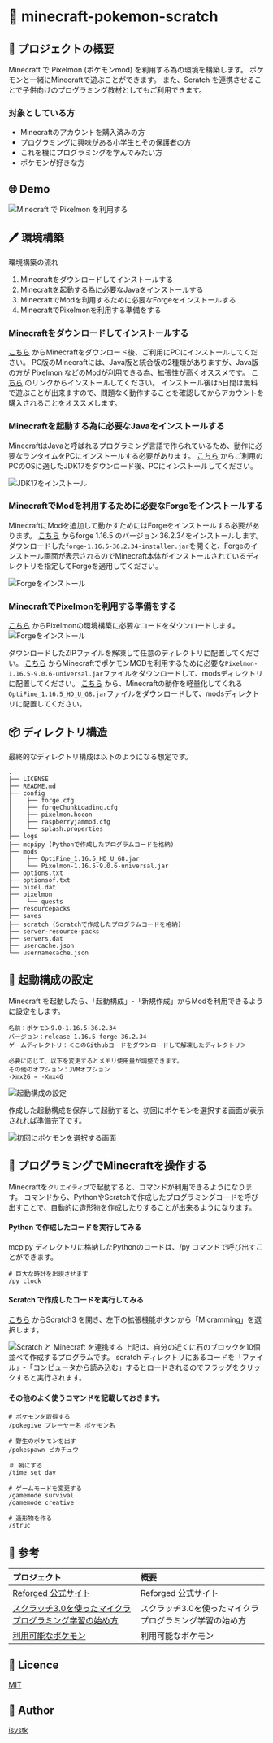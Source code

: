 🌙 minecraft-pokemon-scratch
====

## 📗 プロジェクトの概要

Minecraft で Pixelmon (ポケモンmod) を利用する為の環境を構築します。
ポケモンと一緒にMinecraftで遊ぶことができます。
また、Scratch を連携させることで子供向けのプログラミング教材としてもご利用できます。

### 対象としている方
- Minecraftのアカウントを購入済みの方
- プログラミングに興味がある小学生とその保護者の方
- これを機にプログラミングを学んでみたい方
- ポケモンが好きな方

## 🌐 Demo

![Minecraft で Pixelmon を利用する](./pixelmon.png "scratch")


## 🖊️ 環境構築

環境構築の流れ
1. Minecraftをダウンロードしてインストールする
2. Minecraftを起動する為に必要なJavaをインストールする
3. MinecraftでModを利用するために必要なForgeをインストールする
4. MinecraftでPixelmonを利用する準備をする

### Minecraftをダウンロードしてインストールする
[こちら](https://www.minecraft.net/ja-jp/store/minecraft-java-bedrock-edition-pc) からMinecraftをダウンロード後、ご利用にPCにインストールしてください。
PC版のMinecraftには、Java版と統合版の2種類がありますが、Java版の方が Pixelmon などのModが利用できる為、拡張性が高くオススメです。
[こちら](https://www.minecraft.net/ja-jp/store/minecraft-java-bedrock-edition-pc) のリンクからインストールしてください。
インストール後は5日間は無料で遊ぶことが出来ますので、問題なく動作することを確認してからアカウントを購入されることをオススメします。


### Minecraftを起動する為に必要なJavaをインストールする
MinecraftはJavaと呼ばれるプログラミング言語で作られているため、動作に必要なランタイムをPCにインストールする必要があります。 
[こちら](https://adoptium.net/temurin/releases/?version=17) からご利用のPCのOSに適したJDK17をダウンロード後、PCにインストールしてください。

![JDK17をインストール](./java-install.png "JDK17をインストール")

### MinecraftでModを利用するために必要なForgeをインストールする
MinecraftにModを追加して動かすためにはForgeをインストールする必要があります。
[こちら](https://adfoc.us/serve/sitelinks/?id=271228&url=https://maven.minecraftforge.net/net/minecraftforge/forge/1.16.5-36.2.34/forge-1.16.5-36.2.34-installer.jar) からforge 1.16.5 のバージョン 36.2.34をインストールします。
ダウンロードした`forge-1.16.5-36.2.34-installer.jar`を開くと、Forgeのインストール画面が表示されるのでMinecraft本体がインストールされているディレクトリを指定してForgeを適用してください。

![Forgeをインストール](./forge-install.png "Forgeをインストール")

### MinecraftでPixelmonを利用する準備をする
[こちら](https://github.com/isystk/minecraft-pokemon-scratch) からPixelmonの環境構築に必要なコードをダウンロードします。
![Forgeをインストール](./github-download.png "Forgeをインストール")

ダウンロードしたZIPファイルを解凍して任意のディレクトリに配置してください。
[こちら](http://adfoc.us/24937884932780) からMinecraftでポケモンMODを利用するために必要な`Pixelmon-1.16.5-9.0.6-universal.jar`ファイルをダウンロードして、modsディレクトリに配置してください。
[こちら](http://adfoc.us/serve/sitelinks/?id=475250&url=http://optifine.net/adloadx?f=OptiFine_1.16.5_HD_U_G8.jar&x=1cf6) から、Minecraftの動作を軽量化してくれる`OptiFine_1.16.5_HD_U_G8.jar`ファイルをダウンロードして、modsディレクトリに配置してください。

## 📦 ディレクトリ構造

最終的なディレクトリ構成は以下のようになる想定です。
```
.
├── LICENSE
├── README.md
├── config
│    ├── forge.cfg
│    ├── forgeChunkLoading.cfg
│    ├── pixelmon.hocon
│    ├── raspberryjammod.cfg
│    └── splash.properties
├── logs
├── mcpipy (Pythonで作成したプログラムコードを格納)
├── mods
│    ├── OptiFine_1.16.5_HD_U_G8.jar
│    └── Pixelmon-1.16.5-9.0.6-universal.jar
├── options.txt
├── optionsof.txt
├── pixel.dat
├── pixelmon
│    └── quests
├── resourcepacks
├── saves
├── scratch (Scratchで作成したプログラムコードを格納)
├── server-resource-packs
├── servers.dat
├── usercache.json
└── usernamecache.json
```

## 🔧 起動構成の設定

Minecraft を起動したら、「起動構成」-「新規作成」からModを利用できるように設定をします。
```
名前：ポケモン9.0-1.16.5-36.2.34
バージョン：release 1.16.5-forge-36.2.34
ゲームディレクトリ：＜このGithubコードをダウンロードして解凍したディレクトリ＞

必要に応じて、以下を変更するとメモリ使用量が調整できます。
その他のオプション：JVMオプション
-Xmx2G → -Xmx4G 
```

![起動構成の設定](./pixelmon-setting.png "起動構成の設定")

作成した起動構成を保存して起動すると、初回にポケモンを選択する画面が表示されれば準備完了です。

![初回にポケモンを選択する画面](./pixelmon-startup.png "初回にポケモンを選択する画面")


## 💬 プログラミングでMinecraftを操作する

Minecraftを`クリエイティブ`で起動すると、コマンドが利用できるようになります。
コマンドから、PythonやScratchで作成したプログラミングコードを呼び出すことで、自動的に造形物を作成したりすることが出来るようになります。

#### Python で作成したコードを実行してみる
mcpipy ディレクトリに格納したPythonのコードは、/py コマンドで呼び出すことができます。
```
# 巨大な時計を出現させます
/py clock
```

#### Scratch で作成したコードを実行してみる
[こちら](https://manaviva.github.io/scratch-gui/) からScratch3 を開き、左下の拡張機能ボタンから「Micramming」を選択します。

![Scratch と Minecraft を連携する](./scratch.png "scratch")
上記は、自分の近くに石のブロックを10個並べて作成するプログラムです。
scratch ディレクトリにあるコードを「ファイル」-「コンピュータから読み込む」するとロードされるのでフラッグをクリックすると実行されます。

#### その他のよく使うコマンドを記載しておきます。
```
# ポケモンを取得する
/pokegive プレーヤー名 ポケモン名

# 野生のポケモンを出す
/pokespawn ピカチュウ

＃ 朝にする
/time set day

# ゲームモードを変更する
/gamemode survival
/gamemode creative

# 造形物を作る
/struc
```

## 🎨 参考

| プロジェクト| 概要|
| :---------------------------------------| :-------------------------------|
| [Reforged 公式サイト](https://reforged.gg/)| Reforged 公式サイト|
| [スクラッチ3.0を使ったマイクラプログラミング学習の始め方](https://rserver-osusume.com/programming-school/minecraft-programming-with-scratch/)| スクラッチ3.0を使ったマイクラプログラミング学習の始め方|
| [利用可能なポケモン](https://pixelmonmod.com/wiki/Available_Pok%C3%A9mon/ja)| 利用可能なポケモン|


## 🎫 Licence

[MIT](https://github.com/isystk/laravel-react-boilerplate/blob/master/LICENSE)

## 👀 Author

[isystk](https://github.com/isystk)

